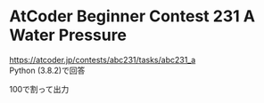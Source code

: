 # AtCoder Beginner Contest 231 A Water Pressure  
https://atcoder.jp/contests/abc231/tasks/abc231_a  
Python (3.8.2)で回答  

100で割って出力
